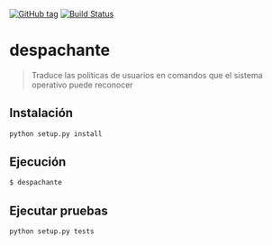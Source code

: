 [![GitHub tag](https://img.shields.io/github/tag/Grupo106/despachante.svg?maxAge=2592000?style=plastic)](https://github.com/Grupo106/despachante/releases)
[![Build Status](https://travis-ci.org/Grupo106/despachante.svg?branch=master)](https://travis-ci.org/Grupo106/despachante)

# despachante
> Traduce las politicas de usuarios en comandos que el sistema operativo puede reconocer

## Instalación

```sh
python setup.py install
```

## Ejecución

```sh
$ despachante
```

## Ejecutar pruebas

```sh
python setup.py tests
```
